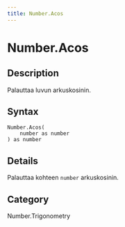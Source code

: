 ```yaml
---
title: Number.Acos
---
```


# Number.Acos


## Description

Palauttaa luvun arkuskosinin.


## Syntax

```powerquery
Number.Acos(
    number as number
) as number
```


## Details

Palauttaa kohteen <code>number</code> arkuskosinin.



## Category
Number.Trigonometry
